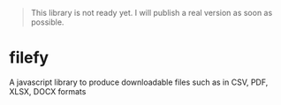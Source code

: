 > This library is not ready yet. I will publish a real version as soon as possible.

# filefy
A javascript library to produce downloadable files such as in CSV, PDF, XLSX, DOCX formats


